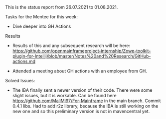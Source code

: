

This is the status report from 26.07.2021 to 01.08.2021.

Tasks for the Mentee for this week:
  
  - Dive deeper into GH Actions


Results

  - Results of this and any subsequent research will be here: https://github.com/openmainframeproject-internship/Zowe-toolkit-plugin-for-Intellij/blob/master/Notes%20and%20Research/GitHub-actions.md

  - Attended a meeting about GH actions with an employee from GH.

Solved Issues:

  - The IBA finally sent a newer version of their code. There were some slight issues, but it is workable. Can be found here https://github.com/MaliMi97/For-Mainframe
    in the main branch. Commit 0.4.1 libs. Had to add r2z library, because the IBA is still working on the new one and so this preliminary version is not in mavencentral yet.
    
 


